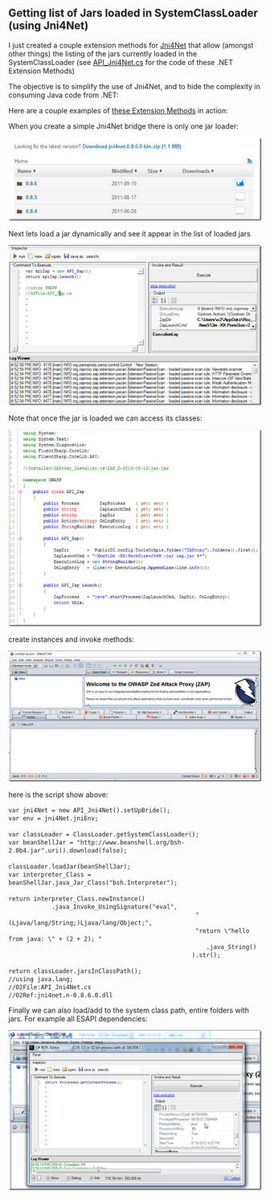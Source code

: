 ##  Getting list of Jars loaded in SystemClassLoader (using Jni4Net) 

I just created a couple extension methods for [Jni4Net](http://blog.diniscruz.com/search/label/Jni4Net) that allow (amongst other things) the listing of the jars currently loaded in the SystemClassLoader (see [API_Jni4Net.cs](https://github.com/o2platform/O2.Platform.Scripts/blob/master/3rdParty/Jni4Net/API_Jni4Net.cs) for the code of these .NET Extension Methods)

The objective is to simplify the use of Jni4Net, and to hide the complexity in consuming Java code from .NET:

Here are a couple examples of [these Extension Methods](https://github.com/o2platform/O2.Platform.Scripts/blob/master/3rdParty/Jni4Net/API_Jni4Net.cs) in action:  
  
When you create a simple Jni4Net bridge there is only one jar loader:

[![image](images/image_thumb1.png)](http://lh5.ggpht.com/-shob2l8zSYo/UTCcFHrwuzI/AAAAAAAAKB4/_YBBEiITbgQ/s1600-h/image%25255B2%25255D.png)

Next lets load a jar dynamically and see it appear in the list of loaded jars

[![image](images/image_thumb_25255B1_25255D1.png)](http://lh5.ggpht.com/-etHjCh-Jiz4/UTCcG1ztHkI/AAAAAAAAKCI/oVIZGriipY8/s1600-h/image%25255B5%25255D.png)

Note that once the jar is loaded we can access its classes:

[![image](images/image_thumb_25255B2_25255D1.png)](http://lh5.ggpht.com/-AM-W8ICkH5U/UTCcJh0GT9I/AAAAAAAAKCY/rsryi-yrpJ0/s1600-h/image%25255B8%25255D.png)

create instances and invoke methods:

[![image](images/image_thumb_25255B3_25255D1.png)](http://lh3.ggpht.com/-3rbPGDIbgf4/UTCcLsoojmI/AAAAAAAAKCs/R3HA3R1ZsZE/s1600-h/image%25255B11%25255D.png)

here is the script show above:  

    
    var jni4Net = new API_Jni4Net().setUpBride();  
    var env = jni4Net.jniEnv;

    var classLoader = ClassLoader.getSystemClassLoader();  
    var beanShellJar = "http://www.beanshell.org/bsh-2.0b4.jar".uri().download(false);

    classLoader.loadJar(beanShellJar);  
    var interpreter_Class = beanShellJar.java_Jar_Class("bsh.Interpreter");

    return interpreter_Class.newInstance()
			    .java_Invoke_UsingSignature("eval",  
                                                        "(Ljava/lang/String;)Ljava/lang/Object;",  
                                                        "return \"hello from java: \" + (2 + 2); "
                                                           .java_String()
                                                       ).str();

    return classLoader.jarsInClassPath();  
    //using java.lang;  
    //O2File:API_Jni4Net.cs  
    //O2Ref:jni4net.n-0.8.6.0.dll  
  
Finally we can also load/add to the system class path, entire folders with jars. For example all ESAPI dependencies:

[![image](images/image_thumb_25255B4_25255D1.png)](http://lh6.ggpht.com/-Dbv63f77zwI/UTCcNdYQ78I/AAAAAAAAKC4/CTDdQZedyKY/s1600-h/image%25255B14%25255D.png)
